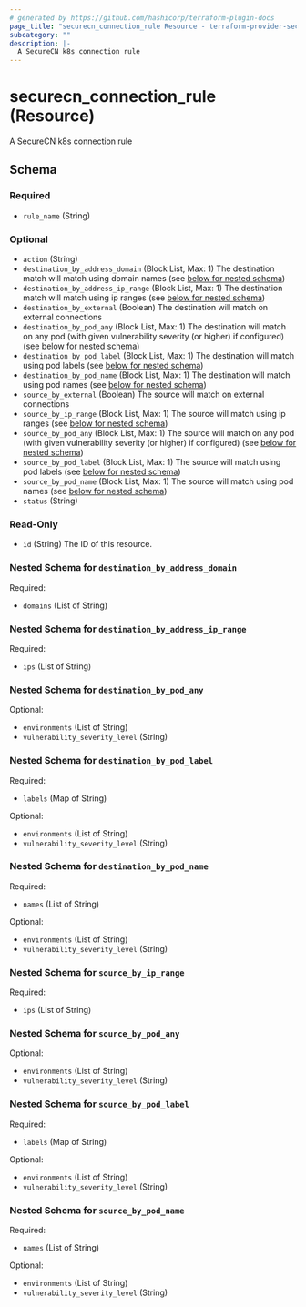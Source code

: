 ```yaml
---
# generated by https://github.com/hashicorp/terraform-plugin-docs
page_title: "securecn_connection_rule Resource - terraform-provider-securecn"
subcategory: ""
description: |-
  A SecureCN k8s connection rule
---
```


# securecn_connection_rule (Resource)

A SecureCN k8s connection rule



<!-- schema generated by tfplugindocs -->
## Schema

### Required

- `rule_name` (String)

### Optional

- `action` (String)
- `destination_by_address_domain` (Block List, Max: 1) The destination match will match using domain names (see [below for nested schema](#nestedblock--destination_by_address_domain))
- `destination_by_address_ip_range` (Block List, Max: 1) The destination match will match using ip ranges (see [below for nested schema](#nestedblock--destination_by_address_ip_range))
- `destination_by_external` (Boolean) The destination will match on external connections
- `destination_by_pod_any` (Block List, Max: 1) The destination will match on any pod (with given vulnerability severity (or higher) if configured) (see [below for nested schema](#nestedblock--destination_by_pod_any))
- `destination_by_pod_label` (Block List, Max: 1) The destination will match using pod labels (see [below for nested schema](#nestedblock--destination_by_pod_label))
- `destination_by_pod_name` (Block List, Max: 1) The destination will match using pod names (see [below for nested schema](#nestedblock--destination_by_pod_name))
- `source_by_external` (Boolean) The source will match on external connections
- `source_by_ip_range` (Block List, Max: 1) The source will match using ip ranges (see [below for nested schema](#nestedblock--source_by_ip_range))
- `source_by_pod_any` (Block List, Max: 1) The source will match on any pod (with given vulnerability severity (or higher) if configured) (see [below for nested schema](#nestedblock--source_by_pod_any))
- `source_by_pod_label` (Block List, Max: 1) The source will match using pod labels (see [below for nested schema](#nestedblock--source_by_pod_label))
- `source_by_pod_name` (Block List, Max: 1) The source will match using pod names (see [below for nested schema](#nestedblock--source_by_pod_name))
- `status` (String)

### Read-Only

- `id` (String) The ID of this resource.

<a id="nestedblock--destination_by_address_domain"></a>
### Nested Schema for `destination_by_address_domain`

Required:

- `domains` (List of String)


<a id="nestedblock--destination_by_address_ip_range"></a>
### Nested Schema for `destination_by_address_ip_range`

Required:

- `ips` (List of String)


<a id="nestedblock--destination_by_pod_any"></a>
### Nested Schema for `destination_by_pod_any`

Optional:

- `environments` (List of String)
- `vulnerability_severity_level` (String)


<a id="nestedblock--destination_by_pod_label"></a>
### Nested Schema for `destination_by_pod_label`

Required:

- `labels` (Map of String)

Optional:

- `environments` (List of String)
- `vulnerability_severity_level` (String)


<a id="nestedblock--destination_by_pod_name"></a>
### Nested Schema for `destination_by_pod_name`

Required:

- `names` (List of String)

Optional:

- `environments` (List of String)
- `vulnerability_severity_level` (String)


<a id="nestedblock--source_by_ip_range"></a>
### Nested Schema for `source_by_ip_range`

Required:

- `ips` (List of String)


<a id="nestedblock--source_by_pod_any"></a>
### Nested Schema for `source_by_pod_any`

Optional:

- `environments` (List of String)
- `vulnerability_severity_level` (String)


<a id="nestedblock--source_by_pod_label"></a>
### Nested Schema for `source_by_pod_label`

Required:

- `labels` (Map of String)

Optional:

- `environments` (List of String)
- `vulnerability_severity_level` (String)


<a id="nestedblock--source_by_pod_name"></a>
### Nested Schema for `source_by_pod_name`

Required:

- `names` (List of String)

Optional:

- `environments` (List of String)
- `vulnerability_severity_level` (String)
